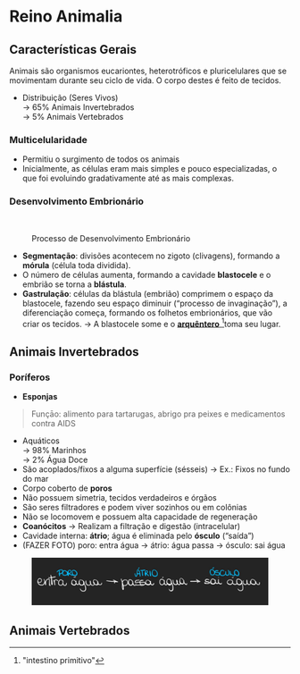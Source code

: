 # Reino Animalia

## Características Gerais

Animais são organismos eucariontes, heterotróficos e pluricelulares que se movimentam durante seu ciclo de vida. O corpo destes é feito de tecidos.

* Distribuição (Seres Vivos)\
  → 65% Animais Invertebrados\
  → 5% Animais Vertebrados

### Multicelularidade

* Permitiu o surgimento de todos os animais
* Inicialmente, as células eram mais simples e pouco especializadas, o que foi evoluindo gradativamente até as mais complexas.

### Desenvolvimento Embrionário

<div data-full-width="false">

<figure><img src="https://i.imgur.com/FzwQocP.png" alt="" width="563"><figcaption><p>Processo de Desenvolvimento Embrionário</p></figcaption></figure>

</div>

* **Segmentação**: divisões acontecem no zigoto (clivagens), formando a **mórula** (célula toda dividida).
* O número de células aumenta, formando a cavidade **blastocele** e o embrião se torna a **blástula**.
* **Gastrulação**: células da blástula (embrião) comprimem o espaço da blastocele, fazendo seu espaço diminuir (“processo de invaginação”), a diferenciação começa, formando os folhetos embrionários, que vão criar os tecidos. → A blastocele some e o [**arquêntero** ](#user-content-fn-1)[^1]toma seu lugar.

## Animais Invertebrados

### Poríferos

* **Esponjas**

> Funçāo: alimento para tartarugas, abrigo pra peixes e medicamentos contra AIDS

* Aquáticos\
  → 98% Marinhos\
  → 2% Água Doce
* São acoplados/fixos a alguma superfície (sésseis) → Ex.: Fixos no fundo do mar
* Corpo coberto de **poros**
* Não possuem simetria, tecidos verdadeiros e órgãos
* São seres filtradores e podem viver sozinhos ou em colônias
* Não se locomovem e possuem alta capacidade de regeneração
* **Coanócitos** → Realizam a filtração e digestão (intracelular)
* Cavidade interna: **átrio**; água é eliminada pelo **ósculo** (“saída”)
* (FAZER FOTO) poro: entra água → átrio: água passa → ósculo: sai água

<div align="center">

<figure><img src="../.gitbook/assets/image.png" alt=""><figcaption></figcaption></figure>

</div>

## Animais Vertebrados

[^1]: "intestino primitivo"
